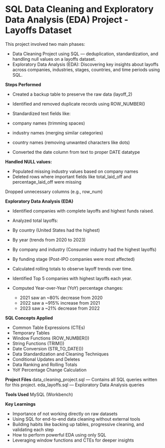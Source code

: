 # SQL Data Cleaning and Exploratory Data Analysis (EDA) Project - Layoffs Dataset

This project involved two main phases:

- Data Cleaning Project using SQL — deduplication, standardization, and handling null values on a layoffs dataset.
- Exploratory Data Analysis (EDA): Discovering key insights about layoffs across companies, industries, stages, countries, and time periods using SQL.


**Steps Performed**

- Created a backup table to preserve the raw data (layoff_2)
- Identified and removed duplicate records using ROW_NUMBER()

- Standardized text fields like:

- company names (trimming spaces)
- industry names (merging similar categories)
- country names (removing unwanted characters like dots)
- Converted the date column from text to proper DATE datatype

**Handled NULL values:**

- Populated missing industry values based on company names
- Deleted rows where important fields like total_laid_off and percentage_laid_off were missing

Dropped unnecessary columns (e.g., row_num)

**Exploratory Data Analysis (EDA)**

- Identified companies with complete layoffs and highest funds raised.
- Analyzed total layoffs:

- By country (United States had the highest)
- By year (trends from 2020 to 2023)
- By company and industry (Consumer industry had the highest layoffs)
- By funding stage (Post-IPO companies were most affected)
- Calculated rolling totals to observe layoff trends over time.
- Identified Top 5 companies with highest layoffs each year.
- Computed Year-over-Year (YoY) percentage changes:

    - 2021 saw an ~80% decrease from 2020
    - 2022 saw a ~915% increase from 2021
    - 2023 saw a ~21% decrease from 2022

**SQL Concepts Applied**
- Common Table Expressions (CTEs)
- Temporary Tables
- Window Functions (ROW_NUMBER())
- String Functions (TRIM())
- Date Conversion (STR_TO_DATE())
- Data Standardization and Cleaning Techniques
- Conditional Updates and Deletes
- Data Ranking and Rolling Totals
- YoY Percentage Change Calculation

**Project Files**
data_cleaning_project.sql — Contains all SQL queries written for this project.
eda_layoffs.sql — Exploratory Data Analysis queries

**Tools Used**
MySQL (Workbench)

**Key Learnings**
- Importance of not working directly on raw datasets
- Using SQL for end-to-end data cleaning without external tools
- Building habits like backing up tables, progressive cleaning, and validating each step
- How to perform powerful EDA using only SQL
- Leveraging window functions and CTEs for deeper insights

